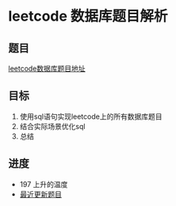 # leetcode 数据库题目解析

## 题目

 [leetcode数据库题目地址](https://leetcode-cn.com/problemset/database/ "点击进入")

## 目标

 1. 使用sql语句实现leetcode上的所有数据库题目
 2. 结合实际场景优化sql
 3. 总结

## 进度

- 197 上升的温度
- [最近更新题目](https://github.com/ropleData/leetcode/blob/master/Database/197%E4%B8%8A%E5%8D%87%E7%9A%84%E6%B8%A9%E5%BA%A6.txt  "点击进入")
